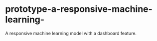 # prototype-a-responsive-machine-learning-
A responsive machine learning model with a dashboard feature.
